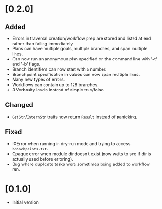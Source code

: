 # [0.2.0]

## Added
- Errors in traversal creation/workflow prep are stored and listed at end
  rather than failing immediately.
- Plans can have multiple goals, multiple branches, and span multiple lines.
- Can now run an anonymous plan specified on the command line with '-t' and '-b' flags.
- Branch identifiers can now start with a number.
- Branchpoint specification in values can now span multiple lines.
- Many new types of errors.
- Workflows can contain up to 128 branches.
- 3 Verbosity levels instead of simple true/false.

## Changed
- `GetStr`/`InternStr` traits now return `Result` instead of panicking.

## Fixed
- IOError when running in dry-run mode and trying to access `branchpoints.txt`.
- Opaque error when module dir doesn't exist
  (now waits to see if dir is actually used before erroring).
- Bug where duplicate tasks were sometimes being added to workflow run.


# [0.1.0]

- Initial version